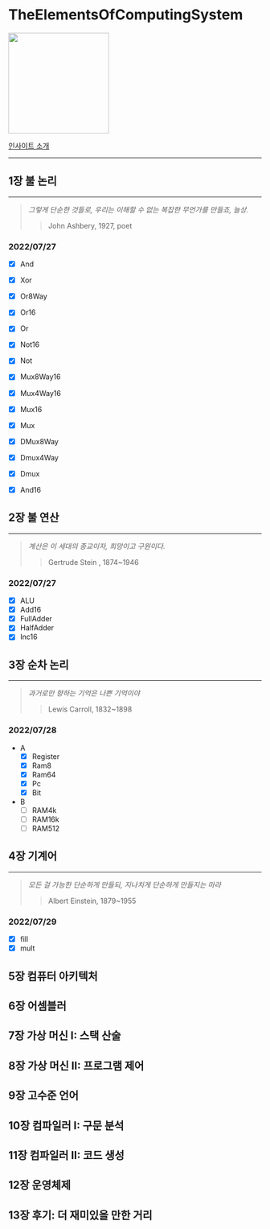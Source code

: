 # TheElementsOfComputingSystem

<img src="https://user-images.githubusercontent.com/80192345/181732313-692ffaf2-df06-40ed-b9b7-fc8a5fcc17a5.png" width=200>

[인사이트 소개](https://blog.insightbook.co.kr/2019/03/29/%EB%B0%91%EB%B0%94%EB%8B%A5%EB%B6%80%ED%84%B0-%EB%A7%8C%EB%93%9C%EB%8A%94-%EC%BB%B4%ED%93%A8%ED%8C%85-%EC%8B%9C%EC%8A%A4%ED%85%9C/)

---
## 1장 불 논리 
---

> _그렇게 단순한 것들로, 우리는 이해할 수 없는 복잡한 무언가를 만들죠, 늘상._
>> John Ashbery, 1927, poet

### 2022/07/27 

- [x] And
- [x] Xor
- [x] Or8Way
- [x] Or16
- [x] Or
- [x] Not16
- [x] Not
- [x] Mux8Way16
- [x] Mux4Way16
- [x] Mux16
- [x] Mux
- [x] DMux8Way
- [x] Dmux4Way
- [x] Dmux
- [x] And16


## 2장 불 연산
---

> _계산은 이 세대의 종교이자, 희망이고 구원이다._
> >  Gertrude Stein , 1874~1946

### 2022/07/27

- [x] ALU
- [x] Add16
- [x] FullAdder
- [x] HalfAdder
- [x] Inc16

## 3장 순차 논리
---

> _과거로만 향하는 기억은 나쁜 기억이야_
> > Lewis Carroll, 1832~1898

### 2022/07/28

- A
	- [x] Register
	- [x] Ram8
	- [x] Ram64
	- [x] Pc
	- [x] Bit
- B
	- [ ] RAM4k
	- [ ] RAM16k
	- [ ] RAM512

## 4장 기계어
---

> _모든 걸 가능한 단순하게 만들되, 지나치게 단순하게 만들지는 마라_
> > Albert Einstein, 1879~1955

### 2022/07/29 

- [x] fill
- [x] mult

## 5장 컴퓨터 아키텍처
## 6장 어셈블러
## 7장 가상 머신 I: 스택 산술
## 8장 가상 머신 II: 프로그램 제어
## 9장 고수준 언어
## 10장 컴파일러 I: 구문 분석
## 11장 컴파일러 II: 코드 생성
## 12장 운영체제
## 13장 후기: 더 재미있을 만한 거리 
